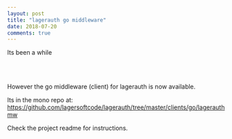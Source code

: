 ```yaml
---
layout: post
title: "lagerauth go middleware"
date: 2018-07-20
comments: true
---
```


<p class="intro"><span class="dropcap">I</span>ts been a while</p>

<br />
<br />

However the go middleware (client) for lagerauth is now available.

Its in the mono repo at: https://github.com/lagersoftcode/lagerauth/tree/master/clients/go/lagerauthmw

Check the project readme for instructions.
